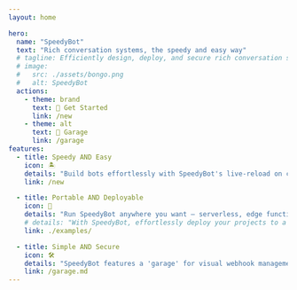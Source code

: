```yaml
---
layout: home

hero:
  name: "SpeedyBot"
  text: "Rich conversation systems, the speedy and easy way"
  # tagline: Efficiently design, deploy, and secure rich conversation systems in enterprises and large teams
  # image:
  #   src: ./assets/bongo.png
  #   alt: SpeedyBot
  actions:
    - theme: brand
      text: 🚀 Get Started
      link: /new
    - theme: alt
      text: 🔧 Garage
      link: /garage
features:
  - title: Speedy AND Easy
    icon: 🏝
    details: "Build bots effortlessly with SpeedyBot's live-reload on code changes, zero external dependencies, and built-in type hints. Spend more time building bots, less time scouring docs."
    link: /new

  - title: Portable AND Deployable
    icon: 🧳
    details: "Run SpeedyBot anywhere you want – serverless, edge functions, Bun/Deno/Vercel, fixed server, CI/CD scripts. The choice is yours for seamless deployment."
    # details: "With SpeedyBot, effortlessly deploy your projects to a variety of infrastructures, be it serverless, CI/CD pipelines, script-hosted servers, global CDNs or aligning to your preferences."
    link: ./examples/

  - title: Simple AND Secure
    icon: 🛠
    details: "SpeedyBot features a 'garage' for visual webhook management, interactive SpeedyCards enrichment, and searchable API docs. Keep it simple, keep it secure."
    link: /garage.md
---
```

